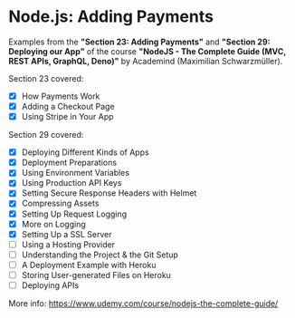 # Node.js: Adding Payments

Examples from the **"Section 23: Adding Payments"** and **"Section 29: Deploying our App"** of the course **"NodeJS - The Complete Guide (MVC, REST APIs, GraphQL, Deno)"** by Academind (Maximilian Schwarzmüller).

Section 23 covered:

- [x] How Payments Work
- [x] Adding a Checkout Page
- [x] Using Stripe in Your App

Section 29 covered:

- [x] Deploying Different Kinds of Apps
- [x] Deployment Preparations
- [x] Using Environment Variables
- [x] Using Production API Keys
- [x] Setting Secure Response Headers with Helmet
- [x] Compressing Assets
- [x] Setting Up Request Logging
- [x] More on Logging
- [x] Setting Up a SSL Server
- [ ] Using a Hosting Provider
- [ ] Understanding the Project & the Git Setup
- [ ] A Deployment Example with Heroku
- [ ] Storing User-generated Files on Heroku
- [ ] Deploying APIs

More info: https://www.udemy.com/course/nodejs-the-complete-guide/